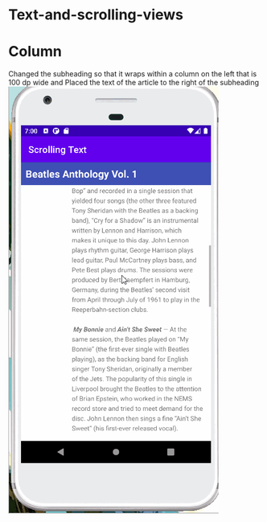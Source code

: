 # Text-and-scrolling-views
# Column
Changed the subheading so that it wraps within a column on the left that is 100 dp wide and Placed the text of the article to the right of the subheading
![Alt Text](columngif/columntext.gif)
